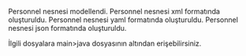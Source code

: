 Personnel nesnesi modellendi.
Personnel nesnesi xml formatında oluşturuldu.
Personnel nesnesi yaml formatında oluşturuldu.
Personnel nesnesi json formatında oluşturuldu.

İlgili dosyalara main>java dosyasının altından erişebilirsiniz.
